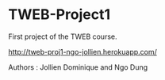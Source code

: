 TWEB-Project1
=============

First project of the TWEB course.

http://tweb-proj1-ngo-jollien.herokuapp.com/

Authors : Jollien Dominique and Ngo Dung